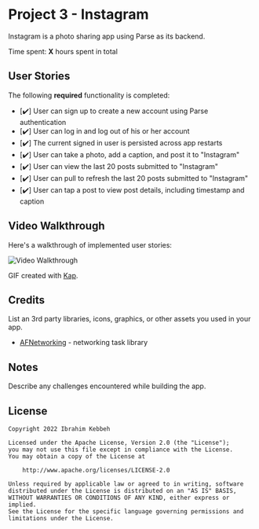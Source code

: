 # Project 3 - Instagram

Instagram is a photo sharing app using Parse as its backend.

Time spent: **X** hours spent in total

## User Stories

The following **required** functionality is completed:

- [✔️] User can sign up to create a new account using Parse authentication
- [✔️] User can log in and log out of his or her account
- [✔️] The current signed in user is persisted across app restarts
- [✔️] User can take a photo, add a caption, and post it to "Instagram"
- [✔️] User can view the last 20 posts submitted to "Instagram"
- [✔️] User can pull to refresh the last 20 posts submitted to "Instagram"
- [✔️] User can tap a post to view post details, including timestamp and caption


## Video Walkthrough

Here's a walkthrough of implemented user stories:

<img src='http://i.imgur.com/link/to/your/gif/file.gif' title='Video Walkthrough' width='' alt='Video Walkthrough' />

GIF created with [Kap](https://getkap.co/).

## Credits

List an 3rd party libraries, icons, graphics, or other assets you used in your app.

- [AFNetworking](https://github.com/AFNetworking/AFNetworking) - networking task library

## Notes

Describe any challenges encountered while building the app.

## License

    Copyright 2022 Ibrahim Kebbeh

    Licensed under the Apache License, Version 2.0 (the "License");
    you may not use this file except in compliance with the License.
    You may obtain a copy of the License at

        http://www.apache.org/licenses/LICENSE-2.0

    Unless required by applicable law or agreed to in writing, software
    distributed under the License is distributed on an "AS IS" BASIS,
    WITHOUT WARRANTIES OR CONDITIONS OF ANY KIND, either express or implied.
    See the License for the specific language governing permissions and
    limitations under the License.
